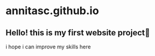 ﻿# annitasc.github.io
## Hello! this is my first website project🤗
i hope i can improve my skills here
